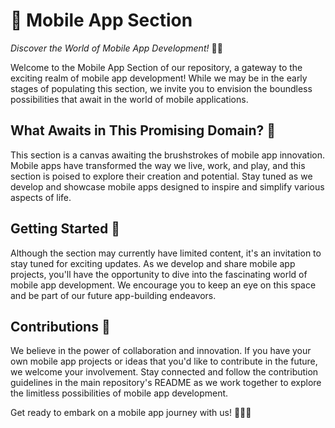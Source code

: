 

# 📱 Mobile App Section
*Discover the World of Mobile App Development!* 🌟📱

Welcome to the Mobile App Section of our repository, a gateway to the exciting realm of mobile app development! While we may be in the early stages of populating this section, we invite you to envision the boundless possibilities that await in the world of mobile applications.

## What Awaits in This Promising Domain? 🌌
This section is a canvas awaiting the brushstrokes of mobile app innovation. Mobile apps have transformed the way we live, work, and play, and this section is poised to explore their creation and potential. Stay tuned as we develop and showcase mobile apps designed to inspire and simplify various aspects of life.

## Getting Started 🚀
Although the section may currently have limited content, it's an invitation to stay tuned for exciting updates. As we develop and share mobile app projects, you'll have the opportunity to dive into the fascinating world of mobile app development. We encourage you to keep an eye on this space and be part of our future app-building endeavors.

## Contributions 🤝
We believe in the power of collaboration and innovation. If you have your own mobile app projects or ideas that you'd like to contribute in the future, we welcome your involvement. Stay connected and follow the contribution guidelines in the main repository's README as we work together to explore the limitless possibilities of mobile app development.

Get ready to embark on a mobile app journey with us! 📱🚀🌟
